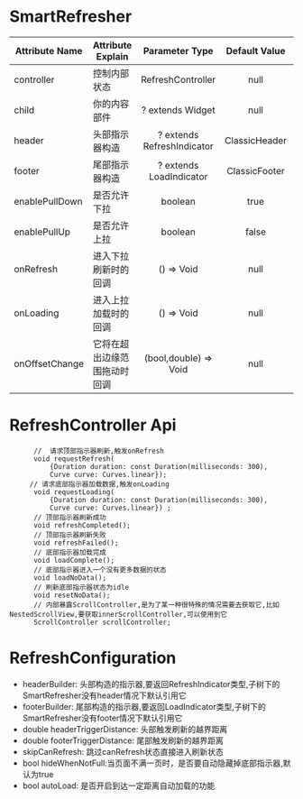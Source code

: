 
# SmartRefresher

| Attribute Name     |     Attribute Explain     | Parameter Type | Default Value  | requirement |
|---------|--------------------------|:-----:|:-----:|:-----:|
| controller | 控制内部状态  | RefreshController | null | 必要 |
| child      | 你的内容部件   | ? extends Widget   |   null |  可选 |
| header | 头部指示器构造  | ? extends RefreshIndicator  | ClassicHeader | 可选|
| footer | 尾部指示器构造     | ? extends LoadIndicator | ClassicFooter | 可选 |
| enablePullDown | 是否允许下拉     | boolean | true | 可选 |
| enablePullUp |   是否允许上拉 | boolean | false | 可选 |
| onRefresh | 进入下拉刷新时的回调   | () => Void | null | 可选 |
| onLoading | 进入上拉加载时的回调   | () => Void | null | 可选 |
| onOffsetChange | 它将在超出边缘范围拖动时回调  | (bool,double) => Void | null | 可选 |


# RefreshController Api

```
      //  请求顶部指示器刷新,触发onRefresh
      void requestRefresh(
          {Duration duration: const Duration(milliseconds: 300),
          Curve curve: Curves.linear});
     // 请求底部指示器加载数据,触发onLoading
      void requestLoading(
          {Duration duration: const Duration(milliseconds: 300),
          Curve curve: Curves.linear}) ;
      // 顶部指示器刷新成功
      void refreshCompleted();
      // 顶部指示器刷新失败
      void refreshFailed();
      // 底部指示器加载完成
      void loadComplete();
      // 底部指示器进入一个没有更多数据的状态
      void loadNoData();
      // 刷新底部指示器状态为idle
      void resetNoData();
      // 内部暴露ScrollController,是为了某一种很特殊的情况需要去获取它,比如NestedScrollView,要获取innerScrollController,可以使用到它
      ScrollController scrollController;

```

# RefreshConfiguration
* headerBuilder: 头部构造的指示器,要返回RefreshIndicator类型,子树下的SmartRefresher没有header情况下默认引用它
* footerBuilder: 尾部构造的指示器,要返回LoadIndicator类型,子树下的SmartRefresher没有footer情况下默认引用它
* double headerTriggerDistance: 头部触发刷新的越界距离
* double footerTriggerDistance: 尾部触发刷新的越界距离
* skipCanRefresh: 跳过canRefresh状态直接进入刷新状态
* bool hideWhenNotFull:当页面不满一页时，是否要自动隐藏掉底部指示器,默认为true
* bool autoLoad: 是否开启到达一定距离自动加载的功能